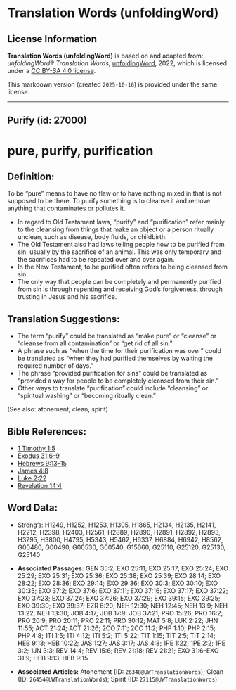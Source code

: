 # Translation Words (unfoldingWord)

## License Information

**Translation Words (unfoldingWord)** is based on and adapted from: _unfoldingWord® Translation Words_, [unfoldingWord](https://unfoldingword.org/utw), 2022, which is licensed under a [CC BY-SA 4.0 license](https://creativecommons.org/licenses/by-sa/4.0/legalcode.en).

This markdown version (created `2025-10-16`) is provided under the same license.



--------------------------------

## Purify (id: 27000)

pure, purify, purification
==========================

Definition:
-----------

To be “pure” means to have no flaw or to have nothing mixed in that is not supposed to be there. To purify something is to cleanse it and remove anything that contaminates or pollutes it.

* In regard to Old Testament laws, “purify” and “purification” refer mainly to the cleansing from things that make an object or a person ritually unclean, such as disease, body fluids, or childbirth.
* The Old Testament also had laws telling people how to be purified from sin, usually by the sacrifice of an animal. This was only temporary and the sacrifices had to be repeated over and over again.
* In the New Testament, to be purified often refers to being cleansed from sin.
* The only way that people can be completely and permanently purified from sin is through repenting and receiving God’s forgiveness, through trusting in Jesus and his sacrifice.

Translation Suggestions:
------------------------

* The term “purify” could be translated as “make pure” or “cleanse” or “cleanse from all contamination” or “get rid of all sin.”
* A phrase such as “when the time for their purification was over” could be translated as “when they had purified themselves by waiting the required number of days.”
* The phrase “provided purification for sins” could be translated as “provided a way for people to be completely cleansed from their sin.”
* Other ways to translate “purification” could include “cleansing” or “spiritual washing” or “becoming ritually clean.”

(See also: atonement, clean, spirit)

Bible References:
-----------------

* [1 Timothy 1:5](https://ref.ly/1Tim1:5)
* [Exodus 31:6–9](https://ref.ly/Exod31:6-Exod31:9)
* [Hebrews 9:13–15](https://ref.ly/Heb9:13-Heb9:15)
* [James 4:8](https://ref.ly/Jas4:8)
* [Luke 2:22](https://ref.ly/Luke2:22)
* [Revelation 14:4](https://ref.ly/Rev14:4)

Word Data:
----------

* Strong’s: H1249, H1252, H1253, H1305, H1865, H2134, H2135, H2141, H2212, H2398, H2403, H2561, H2889, H2890, H2891, H2892, H2893, H3795, H3800, H4795, H5343, H5462, H6337, H6884, H6942, H8562, G00480, G00490, G00530, G00540, G15060, G25110, G25120, G25130, G25140

* **Associated Passages:** GEN 35:2; EXO 25:11; EXO 25:17; EXO 25:24; EXO 25:29; EXO 25:31; EXO 25:36; EXO 25:38; EXO 25:39; EXO 28:14; EXO 28:22; EXO 28:36; EXO 29:14; EXO 29:36; EXO 30:3; EXO 30:10; EXO 30:35; EXO 37:2; EXO 37:6; EXO 37:11; EXO 37:16; EXO 37:17; EXO 37:22; EXO 37:23; EXO 37:24; EXO 37:26; EXO 37:29; EXO 39:15; EXO 39:25; EXO 39:30; EXO 39:37; EZR 6:20; NEH 12:30; NEH 12:45; NEH 13:9; NEH 13:22; NEH 13:30; JOB 4:17; JOB 17:9; JOB 37:21; PRO 15:26; PRO 16:2; PRO 20:9; PRO 20:11; PRO 22:11; PRO 30:12; MAT 5:8; LUK 2:22; JHN 11:55; ACT 21:24; ACT 21:26; 2CO 7:11; 2CO 11:2; PHP 1:10; PHP 2:15; PHP 4:8; 1TI 1:5; 1TI 4:12; 1TI 5:2; 1TI 5:22; TIT 1:15; TIT 2:5; TIT 2:14; HEB 9:13; HEB 10:22; JAS 1:27; JAS 3:17; JAS 4:8; 1PE 1:22; 1PE 2:2; 1PE 3:2; 1JN 3:3; REV 14:4; REV 15:6; REV 21:18; REV 21:21; EXO 31:6–EXO 31:9; HEB 9:13–HEB 9:15
* **Associated Articles:** Atonement (ID: `26348@UWTranslationWords`); Clean (ID: `26454@UWTranslationWords`); Spirit (ID: `27115@UWTranslationWords`)

